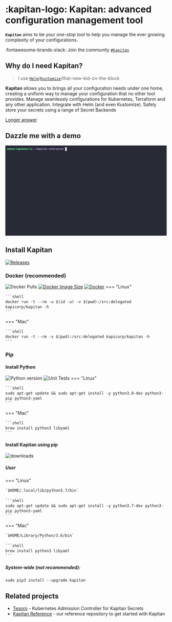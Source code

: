 # :kapitan-logo: Kapitan: advanced configuration management tool


**`Kapitan`** aims to be your *one-stop tool* to help you manage the ever growing complexity of your configurations.

:fontawesome-brands-slack: Join the community [`#kapitan`](https://kubernetes.slack.com/archives/C981W2HD3)

## Why do I need **Kapitan**? 

> I use [`Helm`](https://helm.sh)/[`Kustomize`](https://kustomize.io/)/that-new-kid-on-the-block

**Kapitan** allows you to brings all your configuration needs under one home, creating a uniform way to manage your configuration that no other tool provides. Manage seamlessly configurations for Kubernetes, Terraform and any other application. Integrate with Helm (and even Kustomize). Safely store your secrets using a range of Secret Backends

[Longer answer](FAQ.md#why-do-i-need-kapitan)

## Dazzle me with a demo

![demo](images/kapitan-demo.gif)
## Install Kapitan
[![Releases](https://img.shields.io/github/release/kapicorp/kapitan.svg)](https://github.com/kapicorp/kapitan/releases)

### Docker (recommended)
![Docker Pulls](https://img.shields.io/docker/pulls/kapicorp/kapitan)
[![Docker Image Size](https://img.shields.io/docker/image-size/kapicorp/kapitan/latest.svg)](https://hub.docker.com/r/kapicorp/kapitan)
[![Docker](https://github.com/kapicorp/kapitan/workflows/Docker%20Build%20and%20Push/badge.svg)](https://github.com/kapicorp/kapitan/actions?query=workflow%3A%22Docker+Build+and+Push%22)
=== "Linux"

    ```shell
    docker run -t --rm -u $(id -u) -v $(pwd):/src:delegated kapicorp/kapitan -h
    ```

=== "Mac"

    ```shell
    docker run -t --rm -v $(pwd):/src:delegated kapicorp/kapitan -h
    ```

### Pip 

#### Install Python
![Python version](https://img.shields.io/github/pipenv/locked/python-version/kapicorp/kapitan.svg)
![Unit Tests](https://github.com/kapicorp/kapitan/actions/workflows/test.yml/badge.svg)
=== "Linux"

    ```shell
    sudo apt-get update && sudo apt-get install -y python3.8-dev python3-pip python3-yaml
    ```

=== "Mac"

    ```shell
    brew install python3 libyaml
    ```

#### Install Kapitan using pip
![downloads](https://img.shields.io/pypi/dm/kapitan)

##### User

=== "Linux"

    `$HOME/.local/lib/python3.7/bin`

    ```shell
    sudo apt-get update && sudo apt-get install -y python3.7-dev python3-pip python3-yaml
    ```

=== "Mac"

    `$HOME/Library/Python/3.6/bin`

    ```shell
    brew install python3 libyaml
    ```


##### System-wide (not recommended):

```shell
sudo pip3 install --upgrade kapitan
```

## Related projects

* [Tesoro](https://github.com/kapicorp/tesoro) - Kubernetes Admission Controller for Kapitan Secrets
* [Kapitan Reference](https://github.com/kapicorp/kapitan-reference) - our reference repository to get started with Kapitan